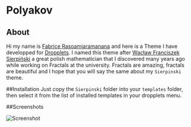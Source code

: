 
Polyakov
======

## About
Hi my name is [Fabrice Rasoamiaramanana](https://ca.linkedin.com/in/frasoamiaramanana) and here is a Theme I have developped for [Dropplets](http://dropplets.com). I named this theme after [Wacław Franciszek Sierpiński](http://en.wikipedia.org/wiki/Wac%C5%82aw_Sierpi%C5%84ski) a great polish mathematician that I discovered many years ago while working on Fractals at the university. Fractals are amazing, fractals are beautiful and I hope that you will say the same about my `Sierpinski` theme. 

##Installation
Just copy the `Sierpinski` folder into your `templates` folder, then select it from the list of installed templates in your dropplets menu.

##Screenshots

![Screenshot](http://projectify.me/templates/sierpinski/screenshot.jpg)
